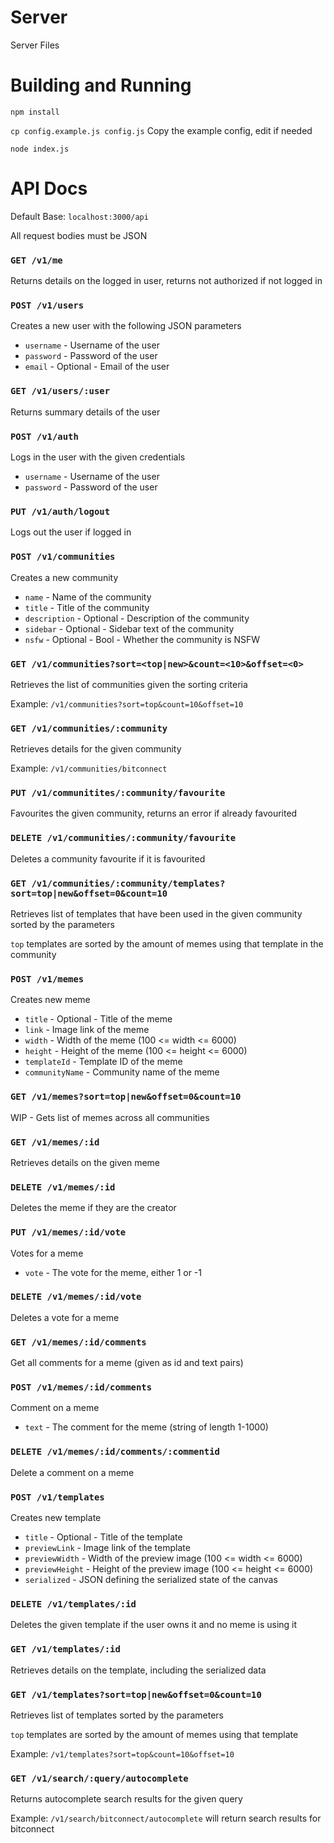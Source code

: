 # Server
Server Files

# Building and Running

`npm install`

`cp config.example.js config.js` Copy the example config, edit if needed

`node index.js`


# API Docs

Default Base: `localhost:3000/api`

All request bodies must be JSON

### `GET /v1/me`

Returns details on the logged in user, returns not authorized if not logged in

### `POST /v1/users`

Creates a new user with the following JSON parameters

- `username` - Username of the user
- `password` - Password of the user
- `email` - Optional - Email of the user

### `GET /v1/users/:user`

Returns summary details of the user

### `POST /v1/auth`

Logs in the user with the given credentials

- `username` - Username of the user
- `password` - Password of the user

### `PUT /v1/auth/logout`

Logs out the user if logged in

### `POST /v1/communities`

Creates a new community

- `name` - Name of the community
- `title` - Title of the community
- `description` - Optional - Description of the community
- `sidebar` - Optional - Sidebar text of the community
- `nsfw` - Optional - Bool - Whether the community is NSFW

### `GET /v1/communities?sort=<top|new>&count=<10>&offset=<0>`

Retrieves the list of communities given the sorting criteria

Example: `/v1/communities?sort=top&count=10&offset=10`

### `GET /v1/communities/:community`

Retrieves details for the given community

Example: `/v1/communities/bitconnect`

### `PUT /v1/communitites/:community/favourite`

Favourites the given community, returns an error if already favourited

### `DELETE /v1/communities/:community/favourite`

Deletes a community favourite if it is favourited

### `GET /v1/communities/:community/templates?sort=top|new&offset=0&count=10`

Retrieves list of templates that have been used in the given community sorted by the parameters

`top` templates are sorted by the amount of memes using that template in the community

### `POST /v1/memes`

Creates new meme

- `title` - Optional - Title of the meme
- `link` - Image link of the meme
- `width` - Width of the meme (100 <= width <= 6000)
- `height` - Height of the meme (100 <= height <= 6000)
- `templateId` - Template ID of the meme
- `communityName` - Community name of the meme

### `GET /v1/memes?sort=top|new&offset=0&count=10`

WIP - Gets list of memes across all communities

### `GET /v1/memes/:id`

Retrieves details on the given meme

### `DELETE /v1/memes/:id`

Deletes the meme if they are the creator

### `PUT /v1/memes/:id/vote`

Votes for a meme

- `vote` - The vote for the meme, either 1 or -1

### `DELETE /v1/memes/:id/vote`

Deletes a vote for a meme

### `GET /v1/memes/:id/comments`

Get all comments for a meme (given as id and text pairs)

### `POST /v1/memes/:id/comments`

Comment on a meme

- `text` - The comment for the meme (string of length 1-1000)

### `DELETE /v1/memes/:id/comments/:commentid`

Delete a comment on a meme

### `POST /v1/templates`

Creates new template

- `title` - Optional - Title of the template
- `previewLink` - Image link of the template
- `previewWidth` - Width of the preview image (100 <= width <= 6000)
- `previewHeight` - Height of the preview image (100 <= height <= 6000)
- `serialized` - JSON defining the serialized state of the canvas

### `DELETE /v1/templates/:id`

Deletes the given template if the user owns it and no meme is using it

### `GET /v1/templates/:id`

Retrieves details on the template, including the serialized data

### `GET /v1/templates?sort=top|new&offset=0&count=10`

Retrieves list of templates sorted by the parameters

`top` templates are sorted by the amount of memes using that template

Example: `/v1/templates?sort=top&count=10&offset=10`

### `GET /v1/search/:query/autocomplete`

Returns autocomplete search results for the given query

Example: `/v1/search/bitconnect/autocomplete` will return search results for bitconnect

